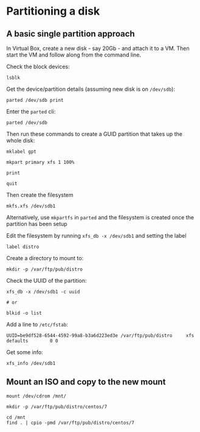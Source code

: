 # Partitioning a disk

## A basic single partition approach

In Virtual Box, create a new disk - say 20Gb - and attach it to a VM. Then start the VM
and follow along from the command line.

Check the block devices:

    lsblk

Get the device/partition details (assuming new disk is on `/dev/sdb`):

    parted /dev/sdb print

Enter the `parted` cli:

    parted /dev/sdb

Then run these commands to create a GUID partition that takes up the whole disk:

    mklabel gpt

    mkpart primary xfs 1 100%

    print

    quit

Then create the filesystem

    mkfs.xfs /dev/sdb1

Alternatively, use `mkpartfs` in `parted` and the filesystem is created once the partition has been setup

Edit the filesystem by running `xfs_db -x /dev/sdb1` and setting the label

    label distro

Create a directory to mount to:

    mkdir -p /var/ftp/pub/distro

Check the UUID of the partition:

    xfs_db -x /dev/sdb1 -c uuid

    # or

    blkid -o list

Add a line to `/etc/fstab`:

    UUID=be9df528-6544-4592-99a8-b3a6d223ed3e /var/ftp/pub/distro     xfs     defaults        0 0

Get some info:

    xfs_info /dev/sdb1

## Mount an ISO and copy to the new mount

    mount /dev/cdrom /mnt/
    
    mkdir -p /var/ftp/pub/distro/centos/7

    cd /mnt
    find . | cpio -pmd /var/ftp/pub/distro/centos/7
    
